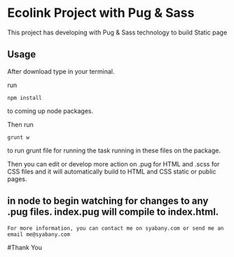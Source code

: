 # Ecolink Project with Pug & Sass

This project has developing with Pug & Sass technology to build Static page

## Usage

After download type in your terminal.

run
```
npm install
```
to coming up node packages.

Then run

```
grunt w
```
to run grunt file for running the task running in these files on the package.

Then you can edit or develop more action on .pug for HTML and .scss for CSS files and it will automatically build to HTML and CSS static or public pages.

## in node to begin watching for changes to any .pug files. index.pug will compile to index.html.

```
For more information, you can contact me on syabany.com or send me an email me@syabany.com
```

#Thank You
